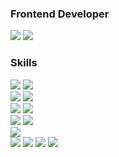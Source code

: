 <h3>Frontend Developer</h3>
<p>
  <a href="https://se9round.dev" target="_blank"><img src="https://img.shields.io/badge/blog-000000?style=for-the-badge&logo=bloglovin&logoColor=#000000"/></a>
  <a href="mailto:se9oo@kakao.com"><img src="https://img.shields.io/badge/-se9oo@kakao.com-005FF9?style=for-the-badge&logo=Mail.Ru&logoColor=white"/></a>
</p>

<h3>Skills</h3>
<p>
  <img src="https://img.shields.io/badge/Javascript-F7DF1E?style=for-the-badge&logo=javascript&logoColor=white"/>
  <img src="https://img.shields.io/badge/Typescript-3178C6?style=for-the-badge&logo=typescript&logoColor=white"/>
  <br/>
  <img src="https://img.shields.io/badge/React-20232A?style=for-the-badge&logo=react&logoColor=61DAFB"/>
  <img src="https://img.shields.io/badge/Next-000000?style=for-the-badge&logo=Next.js&logoColor=white"/>
  <br/>
  <img src="https://img.shields.io/badge/Zustand-5B4638?style=for-the-badge&logo=react&logoColor=white"/>  
  <img src="https://img.shields.io/badge/ReactQuery-FF4154?style=for-the-badge&logo=reactquery&logoColor=white"/>
  <br/>
  <img src="https://img.shields.io/badge/Tailwind_CSS-38B2AC?style=for-the-badge&logo=tailwind-css&logoColor=white"/>
  <img src="https://img.shields.io/badge/styled--components-DB7093?style=for-the-badge&logo=styled-components&logoColor=white" />
  <br/>
  <img src="https://img.shields.io/badge/PostgreSQL-316192?style=for-the-badge&logo=postgresql&logoColor=white"/>
  <br/>
  <img src="https://img.shields.io/badge/vitest-6E9F18?style=for-the-badge&logo=vitest&logoColor=white"/>
  <img src="https://img.shields.io/badge/testing library-E33332?style=for-the-badge&logo=testinglibrary&logoColor=white"/>
  <img src="https://img.shields.io/badge/storybook-FF4785?style=for-the-badge&logo=storybook&logoColor=white"/>
  <img src="https://img.shields.io/badge/msw-FF6A33?style=for-the-badge&logo=mockserviceworker&logoColor=white"/>
</p>
